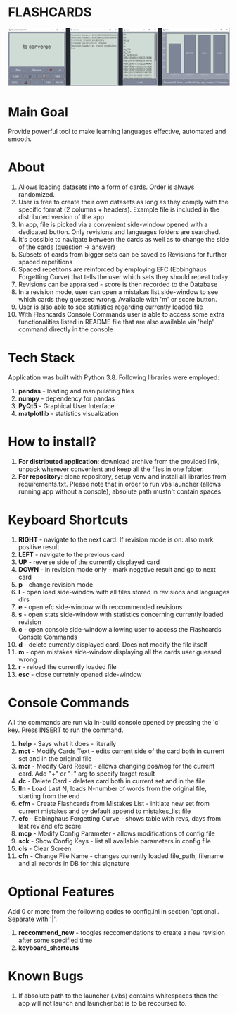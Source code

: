 <h1> FLASHCARDS </h1>

![Flashcards Main Window](scripts/resources/readme_img_1.png)

<h1>Main Goal</h1>
<p>Provide powerful tool to make learning languages effective, automated and smooth.</p>

<h1>About</h1>
<ol>
<li>Allows loading datasets into a form of cards. Order is always randomized.</li>
<li>User is free to create their own datasets as long as they comply with the specific format (2 columns + headers). Example file is included in the distributed version of the app</li>
<li>In app, file is picked via a convenient side-window opened with a dedicated button. Only revisions and languages folders are searched.</li>
<li>It's possible to navigate between the cards as well as to change the side of the cards (question -> answer)</li>
<li>Subsets of cards from bigger sets can be saved as Revisions for further spaced repetitions</li>
<li>Spaced repetitons are reinforced by employing EFC (Ebbinghaus Forgetting Curve) that tells the user which sets they should repeat today</li>
<li>Revisions can be appraised - score is then recorded to the Database</li>
<li>In a revision mode, user can open a mistakes list side-window to see which cards they guessed wrong. Available with 'm' or score button.</li>
<li>User is also able to see statistics regarding currently loaded file</li>
<li>With Flashcards Console Commands user is able to access some extra functionalities listed in README file that are also available via 'help' command directly in the console</li>
</ol>

<h1>Tech Stack</h1>
<p>Application was built with Python 3.8. Following libraries were employed:</p>
<ol>
<li><b>pandas</b> - loading and manipulating files</li>
<li><b>numpy</b> - dependency for pandas</li>
<li><b>PyQt5</b> - Graphical User Interface</li>
<li><b>matplotlib</b> - statistics visualization</li>
</ol>

<h1>How to install?</h1>
    <ol>
        <li><b>For distributed application</b>: download archive from the provided link, unpack wherever convenient and keep all the files in one folder. </li>
        <li><b>For repository</b>:  clone repository, setup venv and install all libraries from requirements.txt. Please note that in order to run vbs launcher (allows running app without a console), absolute path mustn't contain spaces</li>
    </ol>

<h1>Keyboard Shortcuts</h1>
    <ol>
        <li><b>RIGHT</b>  -   navigate to the next card. If revision mode is on: also mark positive result </li>
        <li><b>LEFT</b>   -   navigate to the previous card</li>
        <li><b>UP</b>     -   reverse side of the currently displayed card</li>
        <li><b>DOWN</b>   -   in revision mode only - mark negative result and go to next card</li>
        <li><b>p</b>      -   change revision mode</li>
        <li><b>l</b>      -   open load side-window with all files stored in revisions and languages dirs</li>
        <li><b>e</b>      -   open efc side-window with reccommended revisions</li>
        <li><b>s</b>      -   open stats side-window with statistics concerning currently loaded revision</li>
        <li><b>c</b>      -   open console side-window allowing user to access the Flashcards Console Commands</li>
        <li><b>d</b>      -   delete currently displayed card. Does not modify the file itself</li>
        <li><b>m</b>      -   open mistakes side-window displaying all the cards user guessed wrong</li>
        <li><b>r</b>      -   reload the currently loaded file</li>
        <li><b>esc</b>    -   close curretnly opened side-window</li>
    </ol>

<h1>Console Commands</h1>
All the commands are run via in-build console opened by pressing the 'c' key. Press INSERT to run the command.
    <ol>
        <li><b>help</b>    -   Says what it does - literally</li>
        <li><b>mct</b>     -   Modify Cards Text - edits current side of the card both in current set and in the original file</li>
        <li><b>mcr</b>     -   Modify Card Result - allows changing pos/neg for the current card. Add "+" or "-" arg to specify target result</li>
        <li><b>dc</b>      -   Delete Card - deletes card both in current set and in the file</li>
        <li><b>lln</b>     -   Load Last N, loads N-number of words from the original file, starting from the end</li>
        <li><b>cfm</b>     -   Create Flashcards from Mistakes List - initiate new set from current mistakes and by default append to mistakes_list file</li>
        <li><b>efc</b>     -   Ebbinghaus Forgetting Curve - shows table with revs, days from last rev and efc score</li>
        <li><b>mcp</b>     -   Modify Config Parameter - allows modifications of config file</li>
        <li><b>sck</b>     -   Show Config Keys - list all available parameters in config file</li>
        <li><b>cls</b>     -   Clear Screen</li>
        <li><b>cfn</b>     -   Change File Name - changes currently loaded file_path, filename and all records in DB for this signature</li>
    </ol>

<h1>Optional Features</h1>
    <p> Add 0 or more from the following codes to config.ini in section 'optional'. Separate with '|'.</p>
    <ol>
    <li><b>reccommend_new</b> - toogles reccomendations to create a new revision after some specified time</li>
    <li><b>keyboard_shortcuts</b></li>
    </ol>

<h1>Known Bugs</h1>
<ol>
<li>If absolute path to the launcher (.vbs) contains whitespaces then the app will not launch and launcher.bat is to be recoursed to.</li>
</ol>